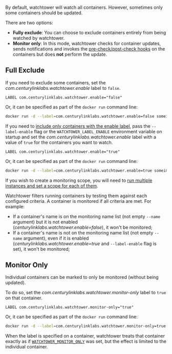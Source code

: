 By default, watchtower will watch all containers. However, sometimes only some containers should be updated.

There are two options:

-   **Fully exclude**: You can choose to exclude containers entirely from being watched by watchtower.
-   **Monitor only**: In this mode, watchtower checks for container updates, sends notifications and invokes the [pre-check/post-check hooks](https://containrrr.dev/watchtower/lifecycle-hooks/) on the containers but does **not** perform the update.

## Full Exclude 

If you need to exclude some containers, set the _com.centurylinklabs.watchtower.enable_ label to `false`.

```docker
LABEL com.centurylinklabs.watchtower.enable="false"
```

Or, it can be specified as part of the `docker run` command line:

```bash
docker run -d --label=com.centurylinklabs.watchtower.enable=false someimage
```

If you need to [include only containers with the enable label](https://containrrr.github.io/watchtower/arguments/#filter_by_enable_label), pass the `--label-enable` flag or the `WATCHTOWER_LABEL_ENABLE` environment variable on startup and set the _com.centurylinklabs.watchtower.enable_ label with a value of `true` for the containers you want to watch.

```docker
LABEL com.centurylinklabs.watchtower.enable="true"
```

Or, it can be specified as part of the `docker run` command line:

```bash
docker run -d --label=com.centurylinklabs.watchtower.enable=true someimage
```

If you wish to create a monitoring scope, you will need to [run multiple instances and set a scope for each of them](https://containrrr.github.io/watchtower/running-multiple-instances).

Watchtower filters running containers by testing them against each configured criteria. A container is monitored if all criteria are met. For example:
-   If a container's name is on the monitoring name list (not empty `--name` argument) but it is not enabled (_centurylinklabs.watchtower.enable=false_), it won't be monitored;
-   If a container's name is not on the monitoring name list (not empty `--name` argument), even if it is enabled (_centurylinklabs.watchtower.enable=true_ and `--label-enable` flag is set), it won't be monitored;

## Monitor Only

Individual containers can be marked to only be monitored (without being updated).

To do so, set the *com.centurylinklabs.watchtower.monitor-only* label to `true` on that container.

```docker
LABEL com.centurylinklabs.watchtower.monitor-only="true"
```

Or, it can be specified as part of the `docker run` command line:

```bash
docker run -d --label=com.centurylinklabs.watchtower.monitor-only=true someimage
```

When the label is specified on a container, watchtower treats that container exactly as if [`WATCHTOWER_MONITOR_ONLY`](https://containrrr.dev/watchtower/arguments/#without_updating_containers) was set, but the effect is limited to the individual container. 
